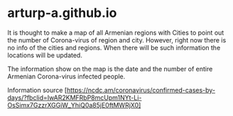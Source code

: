 # arturp-a.github.io

It is thought to make a map of all Armenian regions with Cities to point out the number of Corona-virus of region and city.
However, right now there is no info of the cities and regions.
When there will be such information the locations will be updated.

The information show on the map is the date and the number of entire Armenian Corona-virus infected people.

Information source [https://ncdc.am/coronavirus/confirmed-cases-by-days/?fbclid=IwAR2KMFRbP8mcUpm1NYt-Li-OsSimx7GzzrXGGiW_YhiQ0a85jE0ftMWRjX0]